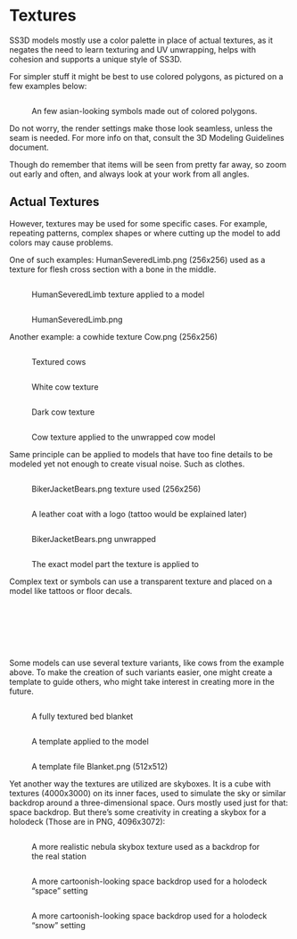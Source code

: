 # Textures

SS3D models mostly use a color palette in place of actual textures, as it negates the need to learn texturing and UV unwrapping, helps with cohesion and supports a unique style of SS3D.

For simpler stuff it might be best to use colored polygons, as pictured on a few examples below:

<figure><img src="https://lh6.googleusercontent.com/Gd4ZpSrjmrSLlshrUZZyMCIaHrCrpYknjV_oEyyCBiJUCaSk-rpMw314maD07X7wARaH5mcf05Cr7qoXbnSbP17IGnKMRkE-JxkwIieLknycrL9JxWFz8b78GeC7W_VaWvtHxOMxm6o" alt=""><figcaption><p>An few asian-looking symbols made out of colored polygons.  </p></figcaption></figure>

Do not worry, the render settings make those look seamless, unless the seam is needed. For more info on that, consult the 3D Modeling Guidelines document.

Though do remember that items will be seen from pretty far away, so zoom out early and often, and always look at your work from all angles.&#x20;

## Actual Textures

However, textures may be used for some specific cases. For example, repeating patterns, complex shapes or where cutting up the model to add colors may cause problems.

One of such examples: HumanSeveredLimb.png (256x256) used as a texture for flesh cross section with a bone in the middle.

<div>

<figure><img src="../../.gitbook/assets/UV (1).png" alt=""><figcaption><p>HumanSeveredLimb texture applied to a model</p></figcaption></figure>

 

<figure><img src="../../.gitbook/assets/HumanSeveredLimb.png" alt=""><figcaption><p>HumanSeveredLimb.png</p></figcaption></figure>

</div>

Another example: a cowhide texture Cow.png (256x256)&#x20;

<div>

<figure><img src="../../.gitbook/assets/blender_wP2UEN4gNP.png" alt=""><figcaption><p>Textured cows</p></figcaption></figure>

 

<figure><img src="../../.gitbook/assets/Cow.png" alt=""><figcaption><p>White cow texture</p></figcaption></figure>

 

<figure><img src="../../.gitbook/assets/Cow2.png" alt=""><figcaption><p>Dark cow texture</p></figcaption></figure>

 

<figure><img src="../../.gitbook/assets/UV (3).png" alt=""><figcaption><p>Cow texture applied to the unwrapped cow model</p></figcaption></figure>

</div>

Same principle can be applied to models that have too fine details to be modeled yet not enough to create visual noise. Such as clothes.

<div>

<figure><img src="../../.gitbook/assets/BikerJacketBears.png" alt=""><figcaption><p>BikerJacketBears.png texture used (256x256)</p></figcaption></figure>

 

<figure><img src="../../.gitbook/assets/blender_VECmgsYXwk.png" alt=""><figcaption><p>A leather coat with a logo (tattoo would be explained later)</p></figcaption></figure>

 

<figure><img src="../../.gitbook/assets/UV (2).png" alt=""><figcaption><p>BikerJacketBears.png unwrapped </p></figcaption></figure>

 

<figure><img src="../../.gitbook/assets/UV2.png" alt=""><figcaption><p>The exact model part the texture is applied to</p></figcaption></figure>

</div>

Complex text or symbols can use a transparent texture and placed on a model like tattoos or floor decals.

<div>

<figure><img src="../../.gitbook/assets/BikerChest.png" alt=""><figcaption></figcaption></figure>

 

<figure><img src="../../.gitbook/assets/Tiger.png" alt=""><figcaption></figcaption></figure>

 

<figure><img src="../../.gitbook/assets/LaserShark.png" alt=""><figcaption></figcaption></figure>

 

<figure><img src="../../.gitbook/assets/Ass.png" alt=""><figcaption></figcaption></figure>

</div>

<div>

<figure><img src="https://lh5.googleusercontent.com/OQAlX-4ilZwt_xo1F3SduX_5VrtuEVY25948ydLTKxxvkAsjlZe8Bad6GUNrSZbIW3A5r1B3ohR4mH8iu7VhmFl1iKCTVpd2J7KO9SBcK_d3AmFj5gl3Tja5UEmQO9gvPqm9GGw00iKk" alt=""><figcaption></figcaption></figure>

 

<figure><img src="../../.gitbook/assets/blender_NTGF7ysKh8.png" alt=""><figcaption></figcaption></figure>

 

<figure><img src="../../.gitbook/assets/blender_v47DGD8buk.png" alt=""><figcaption></figcaption></figure>

</div>

Some models can use several texture variants, like cows from the example above. To make the creation of such variants easier, one might create a template to guide others, who might take interest in creating more in the future.

<div>

<figure><img src="https://lh5.googleusercontent.com/SDzJ6d8o2yrvWAafAjJiU2BJ3nfotsFZR_bk_DXFeLublYWTUKOGhwp1H8c-yh_ViGqWPM9BYPVvOeCHKRhlA031naq5eMvDUaLBLWzAMEAr-byjwXZcn-eU8P233VM5GaFYE9jWx4st" alt=""><figcaption><p>A fully textured bed blanket</p></figcaption></figure>

 

<figure><img src="../../.gitbook/assets/$R2RZAYW.png" alt=""><figcaption><p>A template applied to the model</p></figcaption></figure>

 

<figure><img src="../../.gitbook/assets/$RIXZCQ9.png" alt=""><figcaption><p>A template file Blanket.png (512x512)</p></figcaption></figure>

</div>

Yet another way the textures are utilized are skyboxes. It is a cube with textures (4000x3000) on its inner faces, used to simulate the sky or similar backdrop around a three-dimensional space. Ours mostly used just for that: space backdrop. But there’s some creativity in creating a skybox for a holodeck (Those are in PNG, 4096x3072):

<figure><img src="https://lh4.googleusercontent.com/Q7z7c9dsdobjQeCmLq0_y_LL_lrEvPpyxaLnSuiH50qK2Z_ZHWEXEjmc-WBxG-aw5NHG0tM1VBUY7nxNZgyE9JZRAdl4SZkSr4TjBftSLX8sN5vpAQtrOlI6_yWD2bsrRH2xvnZ4vq__" alt=""><figcaption><p>A more realistic nebula skybox texture used as a backdrop for the real station</p></figcaption></figure>

<div>

<figure><img src="../../.gitbook/assets/Endless Space Skybox.png" alt=""><figcaption><p>A more cartoonish-looking space backdrop used for a holodeck “space” setting</p></figcaption></figure>

 

<figure><img src="../../.gitbook/assets/Winter Wonderland Skybox.png" alt=""><figcaption><p>A more cartoonish-looking space backdrop used for a holodeck “snow” setting</p></figcaption></figure>

</div>
